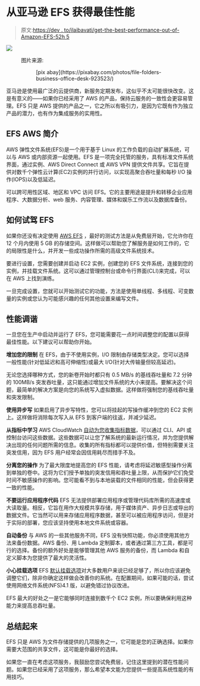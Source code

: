 # 从亚马逊 EFS 获得最佳性能

> 原文:[https://dev . to/ilaibavati/get-the-best-performance-out-of-Amazon-EFS-52h 5](https://dev.to/ilaibavati/getting-the-best-performance-out-of-amazon-efs-52h5)

[![](../Images/01e6c6800ce7d50997cc9ae9f9aa09cd.png)](https://res.cloudinary.com/practicaldev/image/fetch/s--LuJj1KmG--/c_limit%2Cf_auto%2Cfl_progressive%2Cq_auto%2Cw_880/https://cdn.pixabay.com/photo/2015/09/05/00/30/file-folders-923523_960_720.jpg) 

<figure>

<figcaption>图片来源:

<figure>[pix abay](https://pixabay.com/photos/file-folders-business-office-desk-923523/)

<figcaption></figcaption>

</figure>

</figcaption>

</figure>

亚马逊是使用最广泛的云提供商，新服务定期发布，这似乎不太可能很快改变。这是有意义的——如果你已经采用了 AWS 的产品，保持云服务的一致性会更容易管理。EFS 只是 AWS 提供的产品之一，它之所以有吸引力，是因为它既有作为独立产品的潜力，也有作为集成服务的实用性。

## EFS AWS 简介

AWS 弹性文件系统(EFS)是一个用于基于 Linux 的工作负载的自动扩展系统，可以与 AWS 或内部资源一起使用。EFS 是一项完全托管的服务，具有标准文件系统界面，通过实例、AWS Direct Connect 或 AWS VPN 提供文件共享。它旨在提供对数千个弹性云计算(EC2)实例的并行访问，以实现高聚合吞吐量和每秒 I/O 操作(IOPS)以及低延迟。

可以跨可用性区域、地区和 VPC 访问 EFS。它的主要用途是提升和转移企业应用程序、大数据分析、web 服务、内容管理、媒体和娱乐工作流以及数据库备份。

## [](#how-to-test-drive-efs)如何试驾 EFS

如果你还没有决定使用 [AWS EFS](https://cloud.netapp.com/blog/ebs-efs-amazons3-best-cloud-storage-system) ，最好的测试方法是从免费层开始，它允许你在 12 个月内使用 5 GB 的存储空间。这样做可以帮助您了解服务是如何工作的，它的局限性是什么，并开发一些成功操作所需的高级文件系统技术。

要进行设置，您需要创建并启动 EC2 实例，创建您的 EFS 文件系统，连接到您的实例，并挂载文件系统。这可以通过管理控制台或命令行界面(CLI)来完成，可以在 AWS 上找到演练。

一旦完成设置，您就可以开始测试它的功能，方法是使用单线程、多线程、可变数量的实例或您认为可能感兴趣的任何其他设置来编写文件。

## [](#performance-tuning)性能调谐

一旦您在生产中启动并运行了 EFS，您可能需要花一点时间调整您的配置以获得最佳性能。以下建议可以帮助你开始。

**增加您的限制**
在 EFS，由于不使用实例，I/O 限制由存储类型决定。您可以选择一般性能(针对低延迟和高可伸缩性)或最大 I/O(针对大传输量但较高延迟)。

无论您选择哪种方式，您的新卷开始时都只有 0.5 MB/s 的基线吞吐量和 7.2 分钟的 100MB/s 突发吞吐量，这只能通过增加文件系统的大小来提高。要解决这个问题，最简单的解决方案是向您的系统写入虚拟数据。这样做将强制您的基线吞吐量和突发限制。

**使用异步写**
如果启用了异步写特性，您可以将挂起的写操作缓冲到您的 EC2 实例上。这样做将消除每次写入从 EFS 到客户端的往返，并减少延迟。

**从指标中学习**
AWS CloudWatch [自动为您收集指标数据](https://www.trek10.com/blog/cloudwatch-deep-dive/)，可以通过 CLI、API 或控制台访问这些数据。这些数据可以让您了解系统的最新运行情况，并为您提供解决出现的任何问题所需的信息。收集的所有指标都可以提供价值，但特别需要关注突发信用，因为 EFS 用户经常会因信用耗尽而措手不及。

**分离您的操作**
为了最大限度地提高您的 EFS 性能，请考虑将延迟敏感型操作分离到单独的卷中。这将为它们授予单独的突发信用和吞吐量上限，从而保护它们免受时间不敏感操作的影响。您可能看不到与本地装载的文件相同的性能，但会获得更一致的性能。

**不要运行应用程序代码**
EFS 无法提供部署应用程序或管理代码库所需的高速度或大读取量。相反，它旨在用作大规模共享存储，用于媒体资产、异步日志或导出的数据文件。它当然可以用来存储应用程序数据，甚至可以被应用程序访问，但是对于实际的部署，您应该坚持使用本地文件系统或容器。

**自动备份**
与 AWS 的一些其他服务不同，EFS 没有快照功能，你必须使用其他方法来备份数据。AWS 备份、用 Lambda 定制脚本，或者通过第三方工具，都是可行的选择。备份的额外好处是能够管理其他 AWS 服务的备份，而 Lambda 和自定义脚本为您提供了最大的灵活性。

**小心挂载选项**
EFS [默认挂载选项](https://docs.aws.amazon.com/efs/latest/ug/mounting-fs-mount-cmd-general.html)对大多数用户来说已经足够了，所以你应该避免调整它们，除非你确定这样做会改善你的系统。在配置期间，如果可能的话，尝试使用网络文件系统(NFS)4.1 版，以避免错过协议改进。

EFS 最大的好处之一是它能够同时连接到数千个 EC2 实例，所以要确保利用这种能力来提高总吞吐量。

## [](#wrap-up)总结起来

EFS 只是 AWS 为文件存储提供的几项服务之一，它可能是您的正确选择。如果你需要大范围的共享文件，这可能是你最好的选择。

如果您一直在考虑这项服务，我鼓励您尝试免费层，记住这里提到的潜在性能问题。如果您已经采用了这项服务，那么希望本文能为您提供一些提高系统性能的有用技巧。